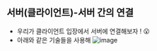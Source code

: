 ## 서버(클라이언트)-서버 간의 연결
- 우리가 클라이언트 입장에서 서버에 연결해보자 ! 😮
- 아래와 같은 기술들을  사용해
![image](https://user-images.githubusercontent.com/61215550/154416195-2dcbd95e-93fb-48c5-840f-6f1547a891b3.png)


